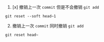 1. [x] 撤销上一次 `commit` 但是不会撤销 `git add`

```shell
git reset --soft head~1
```

2. 撤销上一次 `commit` 同时撤销 `git add`

```shell
git reset head~
```